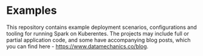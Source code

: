# Examples

This repository contains example deployment scenarios, configurations and tooling for running Spark on Kuberentes. The projects may include full or partial application code, and some have accompanying blog posts, which you can find here - https://www.datamechanics.co/blog. 

